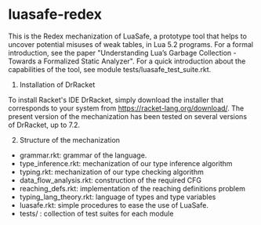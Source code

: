# luasafe-redex

This is the Redex mechanization of LuaSafe, a prototype tool that helps to uncover potential misuses of
weak tables, in Lua 5.2 programs. For a formal introduction, see the paper "Understanding Lua’s Garbage 
Collection - Towards a Formalized Static Analyzer". For a quick introduction about the capabilities of
the tool, see module tests/luasafe_test_suite.rkt.

1. Installation of DrRacket

To install Racket's IDE DrRacket, simply download the installer that corresponds to your system from https://racket-lang.org/download/. The present version of the mechanization has been tested on several versions of DrRacket, up to 7.2.

2. Structure of the mechanization

* grammar.rkt: grammar of the language.
* type_inference.rkt: mechanization of our type inference algorithm
* typing.rkt: mechanization of our type checking algorithm
* data_flow_analysis.rkt: construction of the required CFG
* reaching_defs.rkt: implementation of the reaching definitions problem
* typing_lang_theory.rkt: language of types and type variables
* luasafe.rkt: simple procedures to ease the use of LuaSafe.
* tests/ : collection of test suites for each module 
